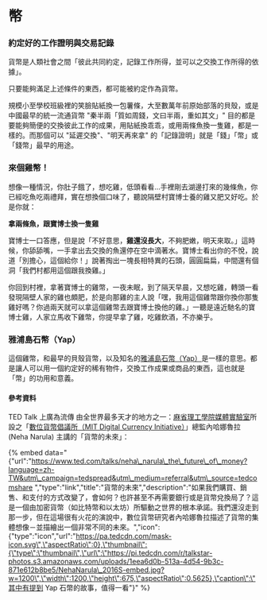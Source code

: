 # 幣

### 約定好的工作證明與交易記錄

貨幣是人類社會之間「彼此共同約定，記錄工作所得，並可以之交換工作所得的依據」。

只要能夠滿足上述條件的東西，都可能被約定作為貨幣。

規模小至學校班級裡的笑臉貼紙換一包薯條，大至數萬年前原始部落的貝殼，或是中國最早的統一流通貨幣 "秦半兩「質如周錢，文曰半兩，重如其文」" 目的都是要能夠簡便的交換彼此工作的成果，用貼紙換乖乖，或用兩條魚換一隻雞，都是一樣的。而那個可以 "延遲交換"、"明天再來拿" 的「記錄證明」就是「錢」「幣」或「錢幣」最早的用途。

### 來個雞幣！

想像一種情況，你肚子餓了，想吃雞，低頭看看...手裡剛去湖邊打來的幾條魚，你已經吃魚吃兩禮拜，實在想換個口味了，聽說隔壁村寶博士養的雞又肥又好吃。於是你就：

**拿兩條魚，跟寶博士換一隻雞**

寶博士一口答應，但是說「不好意思，**雞還沒長大**，不夠肥嫩，明天來取。」這時候，你舔舔嘴，一手拿出去交換的魚還停在空中滴著水。寶博士看出你的不悅，說道「別擔心，這個給你！」說著掏出一塊長相特異的石頭，圓圓扁扁，中間還有個洞「我們村都用這個跟我換雞。」

你回到村裡，拿著寶博士的雞幣，一夜未眠，到了隔天早晨，又想吃雞，轉頭一看發現隔壁人家的雞也頗肥，於是向那雞的主人說「嘿，我用這個雞幣跟你換你那隻雞好嗎？你過兩天就可以拿這個雞幣去跟寶博士換他的雞。」一聽是遠近馳名的寶博士雞，人家立馬收下雞幣，你提早拿了雞，吃雞飲酒，不亦樂乎。

### 雅浦島石幣（Yap）

這個雞幣，和最早的貝殼貨幣，以及知名的[雅浦島石幣（Yap）](https://zh.wikipedia.org/wiki/%E9%9B%85%E6%B5%A6%E5%B3%B6%E7%9F%B3%E5%B9%A3)是一樣的意思。都是讓人可以用一個約定好的稀有物件，交換工作成果或商品的東西，這也就是「幣」的功用和意義。

#### 參考資料

TED Talk 上廣為流傳 由全世界最多天才的地方之一：[麻省理工學院媒體實驗室](https://www.media.mit.edu/)所設之「[數位貨幣倡議所（MIT Digital Currency Initiative）](https://dci.mit.edu/)」總監內哈娜魯拉 \(Neha Narula\) 主講的「貨幣的未來」：

{% embed data="{\"url\":\"https://www.ted.com/talks/neha\_narula\_the\_future\_of\_money?language=zh-TW&utm\_campaign=tedspread&utm\_medium=referral&utm\_source=tedcomshare \",\"type\":\"link\",\"title\":\"貨幣的未來\",\"description\":\"如果我們購買、銷售、和支付的方式改變了，會如何？也許甚至不再需要銀行或是貨幣兌換局了？這是一個由加密貨幣（如比特幣和以太坊）所驅動之世界的根本承諾。我們還沒走到那一步，但在這場很有火花的演說中，數位貨幣研究者內哈娜魯拉描述了貨幣的集體想像－並描繪出一個非常不同的未來。\",\"icon\":{\"type\":\"icon\",\"url\":\"https://pa.tedcdn.com/mask-icon.svg\",\"aspectRatio\":0},\"thumbnail\":{\"type\":\"thumbnail\",\"url\":\"https://pi.tedcdn.com/r/talkstar-photos.s3.amazonaws.com/uploads/1eea6d0b-513a-4d54-9b3c-871e612b8be5/NehaNarula\_2016S-embed.jpg?w=1200\",\"width\":1200,\"height\":675,\"aspectRatio\":0.5625},\"caption\":\"其中有提到 Yap 石幣的故事，值得一看\"}" %}

